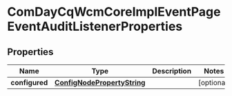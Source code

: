 

# ComDayCqWcmCoreImplEventPageEventAuditListenerProperties

## Properties

Name | Type | Description | Notes
------------ | ------------- | ------------- | -------------
**configured** | [**ConfigNodePropertyString**](ConfigNodePropertyString.md) |  |  [optional]



